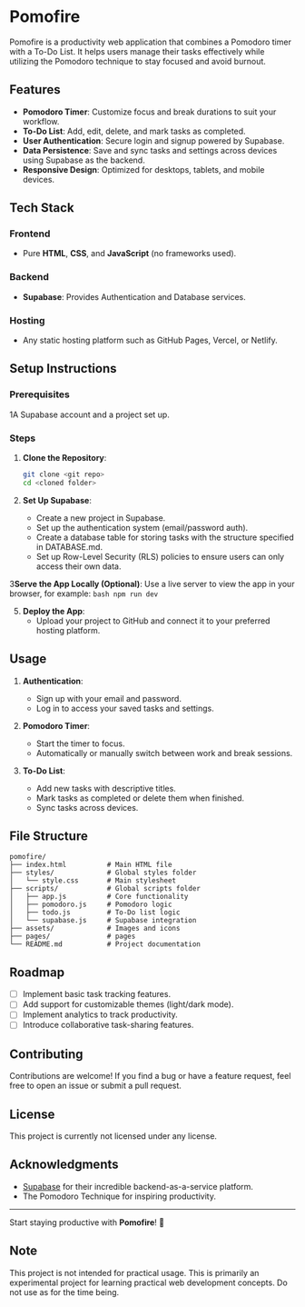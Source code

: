 # Pomofire

Pomofire is a productivity web application that combines a Pomodoro timer with a To-Do List. It helps users manage their tasks effectively while utilizing the Pomodoro technique to stay focused and avoid burnout.

## Features

- **Pomodoro Timer**: Customize focus and break durations to suit your workflow.
- **To-Do List**: Add, edit, delete, and mark tasks as completed.
- **User Authentication**: Secure login and signup powered by Supabase.
- **Data Persistence**: Save and sync tasks and settings across devices using Supabase as the backend.
- **Responsive Design**: Optimized for desktops, tablets, and mobile devices.

## Tech Stack

### Frontend
- Pure **HTML**, **CSS**, and **JavaScript** (no frameworks used).

### Backend
- **Supabase**: Provides Authentication and Database services.

### Hosting
- Any static hosting platform such as GitHub Pages, Vercel, or Netlify.

## Setup Instructions

### Prerequisites

1A Supabase account and a project set up.

### Steps

1. **Clone the Repository**:
    ```bash
    git clone <git repo>
    cd <cloned folder>
    ```

2. **Set Up Supabase**:
    - Create a new project in Supabase.
    - Set up the authentication system (email/password auth).
    - Create a database table for storing tasks with the structure specified in DATABASE.md.
    - Set up Row-Level Security (RLS) policies to ensure users can only access their own data.

3**Serve the App Locally (Optional)**:
    Use a live server to view the app in your browser, for example:
    ```bash
    npm run dev
    ```

5. **Deploy the App**:
    - Upload your project to GitHub and connect it to your preferred hosting platform.

## Usage

1. **Authentication**:
   - Sign up with your email and password.
   - Log in to access your saved tasks and settings.

2. **Pomodoro Timer**:
   - Start the timer to focus.
   - Automatically or manually switch between work and break sessions.

3. **To-Do List**:
   - Add new tasks with descriptive titles.
   - Mark tasks as completed or delete them when finished.
   - Sync tasks across devices.

## File Structure

```plaintext
pomofire/
├── index.html          # Main HTML file
├── styles/             # Global styles folder
│   └── style.css       # Main stylesheet
├── scripts/            # Global scripts folder
│   ├── app.js          # Core functionality
│   ├── pomodoro.js     # Pomodoro logic
│   ├── todo.js         # To-Do list logic
│   └── supabase.js     # Supabase integration
├── assets/             # Images and icons
├── pages/              # pages
└── README.md           # Project documentation
```

## Roadmap

- [ ] Implement basic task tracking features.
- [ ] Add support for customizable themes (light/dark mode).
- [ ] Implement analytics to track productivity.
- [ ] Introduce collaborative task-sharing features.

## Contributing

Contributions are welcome! If you find a bug or have a feature request, feel free to open an issue or submit a pull request.

## License

This project is currently not licensed under any license.

## Acknowledgments

- [Supabase](https://supabase.com/) for their incredible backend-as-a-service platform.
- The Pomodoro Technique for inspiring productivity.

---

Start staying productive with **Pomofire**! 🚀

## Note
This project is not intended for practical usage. This is primarily an experimental project for learning practical web development concepts. Do not use as for the time being. 